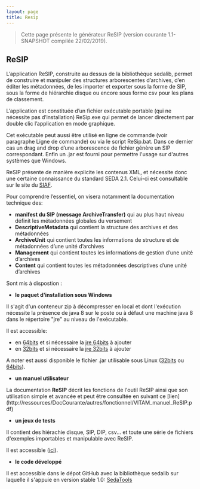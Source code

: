 ```yaml
---
layout: page
title: Resip
---
```


> Cette page présente le générateur ReSIP (version courante 1.1-SNAPSHOT compilée 22/02/2019).

## ReSIP

L’application ReSIP, construite au dessus de la bibliothèque sedalib, permet de construire et manipuler des structures arborescentes d’archives, d’en éditer les métadonnées, de les importer  et exporter sous la forme de SIP, sous la forme de hiérarchie disque ou encore sous forme csv pour les plans de classement.

L’application est constituée d’un fichier exécutable portable (qui ne nécessite pas d’installation) ReSip.exe qui permet de lancer directement par double clic l’application en mode graphique. 

Cet exécutable peut aussi être utilisé en ligne de commande (voir paragraphe Ligne de commande) ou via le script ReSip.bat. Dans ce dernier cas un drag and drop d’une arborescence de fichier génère un SIP correspondant. Enfin un .jar est fourni pour permettre l'usage sur d'autres systèmes que Windows.

ReSIP présente de manière explicite les contenus XML, et nécessite donc une certaine connaissance du standard SEDA 2.1. Celui-ci est consultable sur le site du [SIAF](https://francearchives.fr/seda/).

Pour comprendre l’essentiel, on visera notamment la documentation technique des:
*	**manifest du SIP (message ArchiveTransfer)**  qui au plus haut niveau définit  les métadonnées globales du versement 
*	**DescriptiveMetadata** qui contient la structure des archives et des métadonnées
*	**ArchiveUnit** qui contient toutes les informations de structure et de métadonnées d’une  unité d’archives
*	**Management** qui contient toutes les informations de gestion d’une unité d’archives
*	**Content** qui contient toutes les métadonnées descriptives d’une unité d’archives

Sont mis à dispostion :


* **le paquet d'installation sous Windows**

Il s'agit d'un conteneur zip à décompresser en local et dont l'exécution 
nécessite la présence de java 8 sur le poste ou à défaut une machine java 8 dans le répertoire "jre" au niveau de l'exécutable. 

Il est accessible:
  * en [64bits](http://download.programmevitam.fr/resip/1.1-SNAPSHOT/Resip%2064bits.zip) et si nécessaire la [jre 64bits](http://download.programmevitam.fr/resip/1.1-SNAPSHOT/jre%2064bits.zip) à ajouter
  * en [32bits](http://download.programmevitam.fr/resip/1.1-SNAPSHOT/Resip%2032bits.zip) et si nécessaire la [jre 32bits](http://download.programmevitam.fr/resip/1.1-SNAPSHOT/jre%2032bits.zip) à ajouter

A noter est aussi disponible le fichier .jar utilisable sous Linux ([32bits](http://download.programmevitam.fr/resip/1.1-SNAPSHOT/jar%2032bits.zip) ou [64bits](http://download.programmevitam.fr/resip/1.1-SNAPSHOT/jar%2064bits.zip)).

* **un manuel utilisateur**

La documentation **ReSIP** décrit les fonctions de l'outil ReSIP ainsi que son utilisation simple et avancée et peut être consultée en suivant ce [lien] (http://ressources/DocCourante/autres/fonctionnel/VITAM_manuel_ReSIP.pdf)


* **un jeux de tests**

Il contient des hiérachie disque, SIP, DIP, csv... et toute une série de fichiers d'exemples importables et manipulable avec ReSIP.

Il est accessible ([ici](http://download.programmevitam.fr/resip/1.1-SNAPSHOT/ResipSamples.zip)).

* **le code développé**

Il est accessible dans le dépot GitHub avec la bibliothèque sedalib sur laquelle il s'appuie en version stable 1.0: [SedaTools](https://github.com/ProgrammeVitam/sedatools/tree/1.0.0.)

